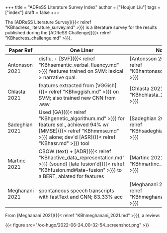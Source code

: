 +++
title = "ADReSS Literature Survey Index"
author = ["Houjun Liu"]
tags = ["index"]
draft = false
+++

The [ADReSS Literature Survey]({{< relref "KBhadress_literature_survey.md" >}}) is a literature survey for the results published during the [ADReSS Challenge]({{< relref "KBhadress_challenge.md" >}}).

| Paper Ref      | One Liner                                                                                                                                                                      | Note                                                    |
|----------------|--------------------------------------------------------------------------------------------------------------------------------------------------------------------------------|---------------------------------------------------------|
| Antonsson 2021 | disflu. + [SVF]({{< relref "KBhsemantic_verbal_fluency.md" >}}) features trained on SVM: lexical &gt;  narrative qual.                                                         | [Antonsson 2021]({{< relref "KBhantonsson_2021.md" >}}) |
| Chlasta 2021   | features extracted from [VGGish]({{< relref "KBhvggish.md" >}}) on SVM; also trained new CNN from .wav                                                                         | [Chlasta 2021]({{< relref "KBhchlasta_2021.md" >}})     |
| Sadeghian 2021 | Used [GA]({{< relref "KBhgenetic_algorithum.md" >}}) for feature sel., achieved 94% w/ [MMSE]({{< relref "KBhmmse.md" >}}) alone; dev'd [ASR]({{< relref "KBhasr.md" >}}) tool | [Sadeghian 2021]({{< relref "KBhsadeghian_2021.md" >}}) |
| Martinc 2021   | CBOW (text) + [ADR]({{< relref "KBhactive_data_representation.md" >}}) (sound) [late fusion'd]({{< relref "KBhfusion.md#late-fusion" >}}) to a BERT, ablated for features      | [Martinc 2021]({{< relref "KBhmartinc_2021.md" >}})     |
| Meghanani 2021 | spontaneous speech transcripts with fastText and CNN; 83.33% acc                                                                                                               | [Meghanani 2021]({{< relref "KBhmeghanani_2021.md" >}}) |

From [Meghanani 2021]({{< relref "KBhmeghanani_2021.md" >}}), a review:

{{< figure src="/ox-hugo/2022-06-24_00-32-54_screenshot.png" >}}
